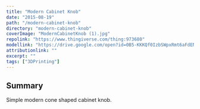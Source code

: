 ```yaml
---
title: "Modern Cabinet Knob"
date: "2015-08-19"
path: "/modern-cabinet-knob"
directory: "modern-cabinet-knob"
coverImage: "ModernCabinetKnob (1).jpg"
repolink: "https://www.thingiverse.com/thing:973680"
modellink: "https://drive.google.com/open?id=0B5-KKKQf0IzbSWpxRmt6aFdENnc"
attributionlink: ""
excerpt: ""
tags: ["3DPrinting"]
---
```


## Summary

Simple modern cone shaped cabinet knob.
